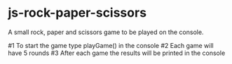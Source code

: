 # js-rock-paper-scissors

A small rock, paper and scissors game to be played on
the console.

#1 To start the game type playGame() in the console
#2 Each game will have 5 rounds
#3 After each game the results will be printed in the console